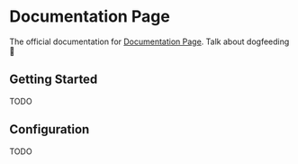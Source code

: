 # Documentation Page

The official documentation for [Documentation Page](https://documentation.page/). Talk about dogfeeding 🤩


## Getting Started

TODO

## Configuration

TODO
